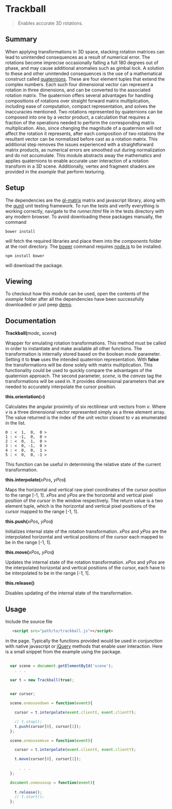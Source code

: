 # Trackball

> Enables accurate 3D rotations.

## Summary

When applying transformations in 3D space, stacking rotation matrices can lead to unintended consequences as a result of numerical error. The rotations become imprecise occasionally falling a full 180 degrees out of phase, and may cause additional anomalies such as gimbal lock. A solution to these and other unintended consequences is the use of a mathematical construct called [quaternions](http://en.wikipedia.org/wiki/Quaternion). These are four element tuples that extend the complex numbers. Each such four dimensional vector can represent a rotation in three dimensions, and can be converted to the associated rotation matrix. The quaternion offers several advantages for handling compositions of rotations over straight forward matrix multiplication, including ease of computation, compact representation, and solves the inaccuracies mentioned. Two rotations represented by quaternions can be composed into one by a vector product, a calculation that requires a fraction of the operations needed to perform the corresponding matrix multiplication. Also, since changing the magnitude of a quaternion will not affect the rotation it represents, after each composition of two rotations the resultant vector can be normalized before cast as a rotation matrix. This additional step removes the issues experienced with a straightforward matrix products, as numerical errors are smoothed out during normalization and do not accumulate. This module abstracts away the mathematics and applies quaternions to enable accurate user interaction of a rotation transform in a 3D scene. Additionally, vertex and fragment shaders are provided in the *example* that perform texturing.

## Setup

The dependencies are the [gl-matrix](https://github.com/toji/gl-matrix) matrix and javascript library, along with the [qunit](http://qunitjs.com) unit testing framework. To run the tests and verify everything is working correctly, navigate to the *runner.html* file in the tests directory with any modern browser. To avoid downloading these packages manually, the command

    bower install

will fetch the required libraries and place them into the *components* folder at the root directory. The [bower](http://bower.io) command requires [node.js](http://nodejs.org) to be installed.

    npm install bower

will download the package.

## Viewing

To checkout how this module can be used, open the contents of the *example* folder after all the dependencies have been successfully downloaded or just peep [demo](http://eugenekadish.github.io/trackball).

## Documentation

__Trackball(__*mode*__,__ *scene*__)__

Wrapper for emulating rotation transformations. This method must be called in order to instantiate and make available all other functions. The transformation is internally stored based on the boolean *mode* parameter. Setting it to __true__ uses the intended quaternion representation. With __false__ the transformations will be done solely with matrix multiplication. This functionality could be used to quickly compare the advantages of the quaternion approach. The second parameter, *scene*, is the *canvas* tag the transformations will be used in. It provides dimensional parameters that are needed to accurately interpolate the cursor position.
    
__this.orientation(__*v*__)__
    
Calculates the angular proximity of six rectilinear unit vectors from *v*. Where *v* is a three dimensional vector represented simply as a three element array. The value returned is the index of the unit vector closest to *v* as enumerated in the list.

    0 : <  1,  0,  0 >
    1 : < -1,  0,  0 >
    2 : <  0,  1,  0 >
    3 : <  0, -1,  0 >
    4 : <  0,  0,  1 >
    5 : <  0,  0, -1 >

This function can be useful in determining the relative state of the current transformation.

__this.interpolate(__*xPos*__,__ *yPos*__)__
    
Maps the horizontal and vertical raw pixel coordinates of the cursor position to the range [-1, 1]. *xPos* and *yPos* are the horizontal and vertical pixel position of the cursor in the window respectively. The return value is a two element tuple, which is the horizontal and vertical pixel positions of the cursor mapped to the range [-1, 1].

__this.push(__*xPos*__,__ *yPos*__)__
    
Initializes internal state of the rotation transformation. *xPos* and *yPos* are the interpolated horizontal and vertical positions of the cursor each mapped to be in the range [-1, 1]. 

__this.move(__*xPos*__,__ *yPos*__)__
    
Updates the internal state of the rotation transformation. *xPos* and *yPos* are the interpolated horizontal and vertical positions of the cursor, each have to be interpolated to be in the range [-1, 1]. 

__this.release()__
    
Disables updating of the internal state of the transformation.

## Usage

Include the source file

```html
   <script src="path/to/trackball.js"></script>
```

in the page. Typically the functions provided would be used in conjunction with native javascript or [jQuery](http://jquery.com) methods that enable user interaction. Here is a small snippet from the example using the package.

```javascript
  
  var scene = document.getElementById('scene');
    . . .

  var t = new Trackball(true);
```

```javascript
  
  var cursor;

  scene.onmousedown = function(event){

    cursor = t.interpolate(event.clientX, event.clientY);

    // t.stop();
    t.push(cursor[0], cursor[1]);
  };

  scene.onmousemove = function(event){

    cursor = t.interpolate(event.clientX, event.clientY);

    t.move(cursor[0], cursor[1]);
      
      . . .
  };

  document.onmouseup = function(event){
      
    t.release();
    // t.start();
  };

```
